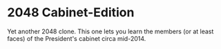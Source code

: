 2048 Cabinet-Edition
======================

Yet another 2048 clone.  This one lets you learn the members (or at least faces) of the President's cabinet circa mid-2014.
